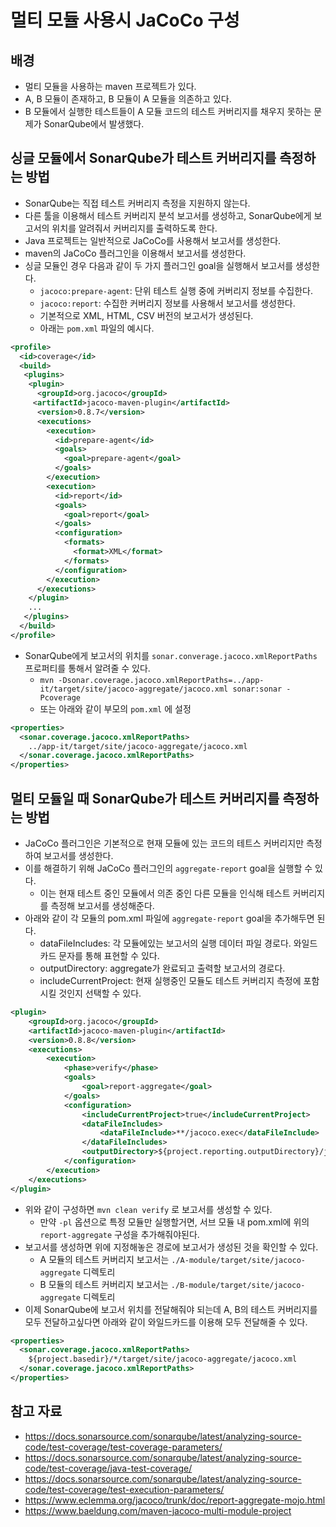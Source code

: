 # 멀티 모듈 사용시 JaCoCo 구성

## 배경

- 멀티 모듈을 사용하는 maven 프로젝트가 있다.
- A, B 모듈이 존재하고, B 모듈이 A 모듈을 의존하고 있다.
- B 모듈에서 실행한 테스트들이 A 모듈 코드의 테스트 커버리지를 채우지 못하는 문제가 SonarQube에서 발생했다.

## 싱글 모듈에서 SonarQube가 테스트 커버리지를 측정하는 방법

- SonarQube는 직접 테스트 커버리지 측정을 지원하지 않는다.
- 다른 툴을 이용해서 테스트 커버리지 분석 보고서를 생성하고, SonarQube에게 보고서의 위치를 알려줘서 커버리지를 출력하도록 한다.
- Java 프로젝트는 일반적으로 JaCoCo를 사용해서 보고서를 생성한다.
- maven의 JaCoCo 플러그인을 이용해서 보고서를 생성한다.
- 싱글 모듈인 경우 다음과 같이 두 가지 플러그인 goal을 실행해서 보고서를 생성한다.
	- `jacoco:prepare-agent`: 단위 테스트 실행 중에 커버리지 정보를 수집한다.
	- `jacoco:report`: 수집한 커버리지 정보를 사용해서 보고서를 생성한다.
	- 기본적으로 XML, HTML, CSV 버전의 보고서가 생성된다.
	- 아래는 `pom.xml` 파일의 예시다.

```xml
<profile>
  <id>coverage</id>
  <build>
   <plugins>
    <plugin>
      <groupId>org.jacoco</groupId>
     <artifactId>jacoco-maven-plugin</artifactId>
      <version>0.8.7</version>
      <executions>
        <execution>
          <id>prepare-agent</id>
          <goals>
            <goal>prepare-agent</goal>
          </goals>
        </execution>
        <execution>
          <id>report</id>
          <goals>
            <goal>report</goal>
          </goals>
          <configuration>
            <formats>
              <format>XML</format>
            </formats>
          </configuration>
        </execution>
      </executions>
    </plugin>
    ...
   </plugins>
  </build>
</profile>
```

- SonarQube에게 보고서의 위치를 `sonar.converage.jacoco.xmlReportPaths` 프로퍼티를 통해서 알려줄 수 있다.
	- `mvn -Dsonar.coverage.jacoco.xmlReportPaths=../app-it/target/site/jacoco-aggregate/jacoco.xml sonar:sonar -Pcoverage`
	- 또는 아래와 같이 부모의 `pom.xml` 에 설정

```xml
<properties>
  <sonar.coverage.jacoco.xmlReportPaths>
    ../app-it/target/site/jacoco-aggregate/jacoco.xml
  </sonar.coverage.jacoco.xmlReportPaths>
</properties>
```

## 멀티 모듈일 때 SonarQube가 테스트 커버리지를 측정하는 방법

- JaCoCo 플러그인은 기본적으로 현재 모듈에 있는 코드의 테트스 커버리지만 측정하여 보고서를 생성한다.
- 이를 해결하기 위해 JaCoCo 플러그인의 `aggregate-report` goal을 실행할 수 있다.
	- 이는 현재 테스트 중인 모듈에서 의존 중인 다른 모듈을 인식해 테스트 커버리지를 측정해 보고서를 생성해준다.
- 아래와 같이 각 모듈의 pom.xml 파일에 `aggregate-report` goal을 추가해두면 된다.
	- dataFileIncludes: 각 모듈에있는 보고서의 실행 데이터 파일 경로다. 와일드카드 문자를 통해 표현할 수 있다.
	- outputDirectory: aggregate가 완료되고 출력할 보고서의 경로다.
	- includeCurrentProject: 현재 실행중인 모듈도 테스트 커버리지 측정에 포함시킬 것인지 선택할 수 있다.

```xml
<plugin>
    <groupId>org.jacoco</groupId>
    <artifactId>jacoco-maven-plugin</artifactId>
    <version>0.8.8</version>
    <executions>
        <execution>
            <phase>verify</phase>
            <goals>
                <goal>report-aggregate</goal>
            </goals>
            <configuration>
	            <includeCurrentProject>true</includeCurrentProject>
                <dataFileIncludes>
                    <dataFileInclude>**/jacoco.exec</dataFileInclude>
                </dataFileIncludes>
                <outputDirectory>${project.reporting.outputDirectory}/jacoco-aggregate</outputDirectory>
            </configuration>
        </execution>
    </executions>
</plugin>
```

- 위와 같이 구성하면 `mvn clean verify` 로 보고서를 생성할 수 있다.
	- 만약 `-pl` 옵션으로 특정 모듈만 실행할거면, 서브 모듈 내 pom.xml에 위의 `report-aggregate` 구성을 추가해줘야된다.
- 보고서를 생성하면 위에 지정해놓은 경로에 보고서가 생성된 것을 확인할 수 있다.
	- A 모듈의 테스트 커버리지 보고서는 `./A-module/target/site/jacoco-aggregate` 디렉토리
	- B 모듈의 테스트 커버리지 보고서는 `./B-module/target/site/jacoco-aggregate` 디렉토리
- 이제 SonarQube에 보고서 위치를 전달해줘야 되는데 A, B의 테스트 커버리지를 모두 전달하고싶다면 아래와 같이 와일드카드를 이용해 모두 전달해줄 수 있다.

```xml
<properties>
  <sonar.coverage.jacoco.xmlReportPaths>
    ${project.basedir}/*/target/site/jacoco-aggregate/jacoco.xml
  </sonar.coverage.jacoco.xmlReportPaths>
</properties>
```

## 참고 자료

- https://docs.sonarsource.com/sonarqube/latest/analyzing-source-code/test-coverage/test-coverage-parameters/
- https://docs.sonarsource.com/sonarqube/latest/analyzing-source-code/test-coverage/java-test-coverage/
- https://docs.sonarsource.com/sonarqube/latest/analyzing-source-code/test-coverage/test-execution-parameters/
- https://www.eclemma.org/jacoco/trunk/doc/report-aggregate-mojo.html
- https://www.baeldung.com/maven-jacoco-multi-module-project

